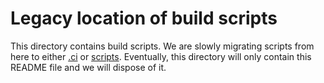 # Legacy location of build scripts

This directory contains build scripts. We are slowly migrating
scripts from here to either [.ci](../.ci) or
[scripts](../scripts). Eventually, this directory will only
contain this README file and we will dispose of it.
